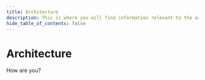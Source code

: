 ```yaml
---
title: Architecture
description: This is where you will find information relevant to the architecture of magick.
hide_table_of_contents: false
---
```


# Architecture

How are you?
